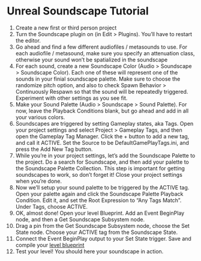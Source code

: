 # Unreal Soundscape Tutorial
1. Create a new first or third person project
2. Turn the Soundscape plugin on (in Edit > Plugins). You’ll have to restart the editor.
3. Go ahead and find a few different audiofiles / metasounds to use. For each audiofile / metasound, make sure you specify an attenuation class, otherwise your sound won’t be spatialized in the soundscape
4. For each sound, create a new Soundscape Color (Audio > Soundscape > Soundscape Color). Each one of these will represent one of the sounds in your finial soundscape palette. Make sure to choose the randomize pitch option, and also to check Spawn Behavior > Continuously Respawn so that the sound will be repeatedly triggered. Experiment with other settings as you see fit.
5. Make your Sound Palette (Audio > Soundscape > Sound Palette). For now, leave the Playback Conditions blank, but go ahead and add in all your various colors.
6. Soundscapes are triggered by setting Gameplay states, aka Tags. Open your project settings and select Project > Gameplay Tags, and then open the Gameplay Tag Manager. Click the + button to add a new tag, and call it ACTIVE. Set the Source to be DefaultGamePlayTags.ini, and press the Add New Tag button.
7. While you’re in your project settings, let’s add the Soundscape Palette to the project. Do a search for Soundscape, and then add your palette to the Soundscape Palette Collection. This step is important for getting soundscapes to work, so don’t forget it! Close your project settings when you’re done.
8. Now we’ll setup your sound palette to be triggered by the ACTIVE tag. Open your palette again and click the Soundscape Palette Playback Condition.  Edit it, and set the Root Expression to “Any Tags Match”. Under Tags, choose ACTIVE.
9. OK, almost done! Open your level Blueprint. Add an Event BeginPlay node, and then a Get Soundscape Subsystem node.
10. Drag a pin from the Get Soundscape Subsystem node, choose the Set State node. Choose your ACTIVE tag from the Soundscape State.
11. Connect the Event BeginPlay output to your Set State trigger. Save and compile your [level blueprint](./level.png) 
12. Test your level! You should here your soundscape in action.
